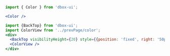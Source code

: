 

```jsx noeditor
import { Color } from 'dbox-ui';

<Color />
```

```jsx noeditor
import {BackTop} from 'dbox-ui';
import ColorView from '../prevPage/color';
<div>
  <BackTop visibilityHeight={20} style={{position: 'fixed', right: '50px'}}/>
  <ColorView />
</div>
```



